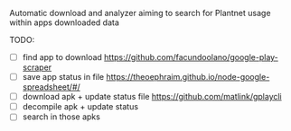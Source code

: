 Automatic download and analyzer aiming to search for Plantnet usage within apps downloaded data

TODO:

- [ ] find app to download https://github.com/facundoolano/google-play-scraper
- [ ] save app status in file https://theoephraim.github.io/node-google-spreadsheet/#/
- [ ] download apk + update status file https://github.com/matlink/gplaycli
- [ ] decompile apk + update status
- [ ] search in those apks
